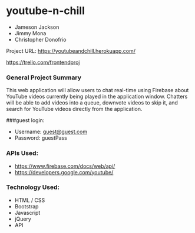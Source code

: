 # youtube-n-chill

* Jameson Jackson
* Jimmy Mona
* Christopher Donofrio

Project URL: https://youtubeandchill.herokuapp.com/

https://trello.com/frontendproj

### General Project Summary

This web application will allow users to chat real-time using Firebase about YouTube videos currently being played in the application window. Chatters will be able to add videos into a queue, downvote videos to skip it, and search for YouTube videos directly from the application.

###guest login:
* Username: guest@guest.com
* Password: guestPass

### APIs Used:
* https://www.firebase.com/docs/web/api/
* https://developers.google.com/youtube/


### Technology Used:

* HTML / CSS
* Bootstrap
* Javascript
* jQuery
* API
